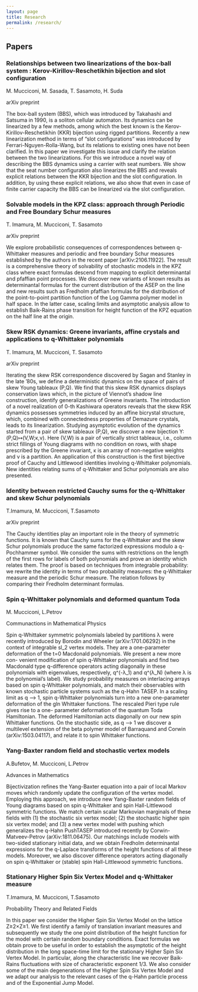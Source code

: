 ```yaml
---
layout: page
title: Research
permalink: /research/
---
```


## Papers

<div class="paper">
  <h3 class="paper-title" onclick="toggleAbstract(this)">Relationships between two linearizations of the box-ball system : Kerov-Kirillov-Reschetikhin bijection and slot configuration</h3>
  <p class="paper-authors">M. Mucciconi, M. Sasada, T. Sasamoto, H. Suda</p>
  <p class="paper-journal">arXiv preprint</p>
  <div class="paper-abstract">
    <p>The box-ball system (BBS), which was introduced by Takahashi and Satsuma in 1990, is a soliton cellular automaton. Its dynamics can be linearized by a few methods, among which the best known is the Kerov-Kirillov-Reschetikhin (KKR) bijection using rigged partitions. Recently a new linearization method in terms of “slot configurations” was introduced by Ferrari-Nguyen-Rolla-Wang, but its relations to existing ones have not been clarified. In this paper we investigate this issue and clarify the relation between the two linearizations. For this we introduce a novel way of describing the BBS dynamics using a carrier with seat numbers. We show that the seat number configuration also linearizes the BBS and reveals explicit relations between the KKR bijection and the slot configuration. In addition, by using these explicit relations, we also show that even in case of finite carrier capacity the BBS can be linearized via the slot configuration.</p>
  </div>
</div>

<div class="paper">
  <h3 class="paper-title" onclick="toggleAbstract(this)">Solvable models in the KPZ class: approach through Periodic and Free Boundary Schur measures</h3>
  <p class="paper-authors">T. Imamura, M. Mucciconi, T. Sasamoto</p>
  <p class="paper-journal">arXiv preprint</p>
  <div class="paper-abstract">
    <p>We explore probabilistic consequences of correspondences between q-Whittaker measures and periodic and free boundary Schur measures established by the authors in the recent paper [arXiv:2106.11922]. The result is a comprehensive theory of solvability of stochastic models in the KPZ class where exact formulas descend from mapping to explicit determinantal and pfaffian point processes. We discover new variants of known results as determinantal formulas for the current distribution of the ASEP on the line and new results such as Fredholm pfaffian formulas for the distribution of the point-to-point partition function of the Log Gamma polymer model in half space. In the latter case, scaling limits and asymptotic analysis allow to establish Baik-Rains phase transition for height function of the KPZ equation on the half line at the origin.</p>
  </div>
</div>

<div class="paper">
  <h3 class="paper-title" onclick="toggleAbstract(this)">Skew RSK dynamics: Greene invariants, affine crystals and applications to q-Whittaker polynomials</h3>
  <p class="paper-authors">T. Imamura, M. Mucciconi, T. Sasamoto</p>
  <p class="paper-journal">arXiv preprint</p>
  <div class="paper-abstract">
    <p>Iterating the skew RSK correspondence discovered by Sagan and Stanley in the late ’80s, we define a deterministic dynamics on the space of pairs of skew Young tableaux (P,Q). We find that this skew RSK dynamics displays conservation laws which, in the picture of Viennot’s shadow line construction, identify generalizations of Greene invariants. The introduction of a novel realization of 0-th Kashiwara operators reveals that the skew RSK dynamics possesses symmetries induced by an affine bicrystal structure, which, combined with connectedness properties of Demazure crystals, leads to its linearization. Studying asymptotic evolution of the dynamics started from a pair of skew tableaux (P,Q), we discover a new bijection Υ:(P,Q)↦(V,W;κ,ν). Here (V,W) is a pair of vertically strict tableaux, i.e., column strict fillings of Young diagrams with no condition on rows, with shape prescribed by the Greene invariant, κ is an array of non-negative weights and ν is a partition. An application of this construction is the first bijective proof of Cauchy and Littlewood identities involving q-Whittaker polynomials. New identities relating sums of q-Whittaker and Schur polynomials are also presented.</p>
  </div>
</div>

<div class="paper">
  <h3 class="paper-title" onclick="toggleAbstract(this)">Identity between restricted Cauchy sums for the q-Whittaker and skew Schur polynomials</h3>
  <p class="paper-authors">T.Imamura, M. Mucciconi, T.Sasamoto</p>
  <p class="paper-journal">arXiv preprint</p>
  <div class="paper-abstract">
    <p>The Cauchy identities play an important role in the theory of symmetric functions. It is known that Cauchy sums for the q-Whittaker and the skew Schur polynomials produce the same factorized expressions modulo a q-Pochhammer symbol. We consider the sums with restrictions on the length of the first rows for labels of both polynomials and prove an identity which relates them. The proof is based on techniques from integrable probability: we rewrite the identity in terms of two probability measures: the q-Whittaker measure and the periodic Schur measure. The relation follows by comparing their Fredholm determinant formulas.</p>
  </div>
</div>

<div class="paper">
  <h3 class="paper-title" onclick="toggleAbstract(this)">Spin q-Whittaker polynomials and deformed quantum Toda</h3>
  <p class="paper-authors">M. Mucciconi, L.Petrov</p>
  <p class="paper-journal">Communactions in Mathematical Physics</p>
  <div class="paper-abstract">
    <p>Spin q-Whittaker symmetric polynomials labeled by partitions λ were recently introduced by Borodin and Wheeler (arXiv:1701.06292) in the context of integrable sl_2 vertex models. They are a one-parameter deformation of the t=0 Macdonald polynomials. We present a new more con- venient modification of spin q-Whittaker polynomials and find two Macdonald type q-difference operators acting diagonally in these polynomials with eigenvalues, respectively, q^(-λ_1) and q^(λ_N) (where λ is the polynomial’s label). We study probability measures on interlacing arrays based on spin q-Whittaker polynomials, and match their observables with known stochastic particle systems such as the q-Hahn TASEP. In a scaling limit as q –> 1, spin q-Whittaker polynomials turn into a new one-parameter deformation of the gln Whittaker functions. The rescaled Pieri type rule gives rise to a one- parameter deformation of the quantum Toda Hamiltonian. The deformed Hamiltonian acts diagonally on our new spin Whittaker functions. On the stochastic side, as q –> 1 we discover a multilevel extension of the beta polymer model of Barraquand and Corwin (arXiv:1503.04117), and relate it to spin Whittaker functions.</p>
  </div>
</div>

<div class="paper">
  <h3 class="paper-title" onclick="toggleAbstract(this)">Yang-Baxter random field and stochastic vertex models</h3>
  <p class="paper-authors">A.Bufetov, M. Mucciconi, L.Petrov</p>
  <p class="paper-journal">Advances in Mathematics</p>
  <div class="paper-abstract">
    <p>Bijectivization refines the Yang-Baxter equation into a pair of local Markov moves which randomly update the configuration of the vertex model. Employing this approach, we introduce new Yang-Baxter random fields of Young diagrams based on spin q-Whittaker and spin Hall-Littlewood symmetric functions. We match certain scalar Markovian marginals of these fields with (1) the stochastic six vertex model; (2) the stochastic higher spin six vertex model; and (3) a new vertex model with pushing which generalizes the q-Hahn PushTASEP introduced recently by Corwin-Matveev-Petrov (arXiv:1811.06475). Our matchings include models with two-sided stationary initial data, and we obtain Fredholm determinantal expressions for the q-Laplace transforms of the height functions of all these models. Moreover, we also discover difference operators acting diagonally on spin q-Whittaker or (stable) spin Hall-Littlewood symmetric functions.</p>
  </div>
</div>

<div class="paper">
  <h3 class="paper-title" onclick="toggleAbstract(this)">Stationary Higher Spin Six Vertex Model and q-Whittaker measure</h3>
  <p class="paper-authors">T.Imamura, M. Mucciconi, T.Sasamoto</p>
  <p class="paper-journal">Probability Theory and Related Fields</p>
  <div class="paper-abstract">
    <p>In this paper we consider the Higher Spin Six Vertex Model on the lattice Z≥2×Z≥1. We first identify a family of translation invariant measures and subsequently we study the one point distribution of the height function for the model with certain random boundary conditions. Exact formulas we obtain prove to be useful in order to establish the asymptotic of the height distribution in the long space-time limit for the stationary Higher Spin Six Vertex Model. In particular, along the characteristic line we recover Baik-Rains fluctuations with size of characteristic exponent 1/3. We also consider some of the main degenerations of the Higher Spin Six Vertex Model and we adapt our analysis to the relevant cases of the q-Hahn particle process and of the Exponential Jump Model.</p>
  </div>
</div>

<!-- Add more papers as needed -->

<script>
  function toggleAbstract(element) {
  const abstractDiv = element.parentElement.querySelector('.paper-abstract');
  abstractDiv.classList.toggle('open');
}

</script>


<style>

</style>


